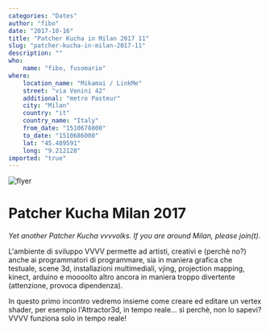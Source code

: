 ```yaml
---
categories: "Dates"
author: "fibo"
date: "2017-10-16"
title: "Patcher Kucha in Milan 2017 11"
slug: "patcher-kucha-in-milan-2017-11"
description: ""
who: 
    name: "fibo, fusomario"
where: 
    location_name: "Mikamai / LinkMe"
    street: "via Venini 42"
    additional: "metro Pasteur"
    city: "Milan"
    country: "it"
    country_name: "Italy"
    from_date: "1510678800"
    to_date: "1510686000"
    lat: "45.489591"
    long: "9.212128"
imported: "true"
---
```



![flyer](Patcher%20Kucha%20Milan%202017_2017.10.16-21.15.08.png) 

#  Patcher Kucha Milan 2017
*Yet another Patcher Kucha vvvvolks. If you are around Milan, please join(t).*

L'ambiente di sviluppo VVVV permette ad artisti, creativi e (perchè no?) anche ai programmatori di programmare, sia in maniera grafica che testuale, scene 3d, installazioni multimediali, vjing, projection mapping, kinect, arduino e moooolto altro ancora in maniera troppo divertente (attenzione, provoca dipendenza).

In questo primo incontro vedremo insieme come creare ed editare un vertex shader, per esempio l'Attractor3d, in tempo reale... sì perchè, non lo sapevi? VVVV funziona solo in tempo reale!